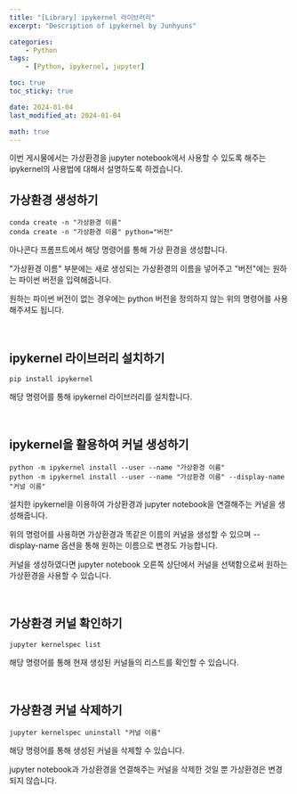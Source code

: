 ```yaml
---
title: "[Library] ipykernel 라이브러리"
excerpt: "Description of ipykernel by Junhyuns"

categories:
    - Python
tags:
    - [Python, ipykernel, jupyter]

toc: true
toc_sticky: true

date: 2024-01-04
last_modified_at: 2024-01-04

math: true
---
```


이번 게시물에서는 가상환경을 jupyter notebook에서 사용할 수 있도록 해주는 ipykernel의 사용법에 대해서 설명하도록 하겠습니다.


## 가상환경 생성하기

```
conda create -n "가상환경 이름"
conda create -n "가상환경 이름" python="버전"
```

아나콘다 프롬프트에서 해당 명령어를 통해 가상 환경을 생성합니다.

"가상환경 이름" 부분에는 새로 생성되는 가상환경의 이름을 넣어주고 "버전"에는 원하는 파이썬 버전을 입력해줍니다.

원하는 파이썬 버전이 없는 경우에는 python 버전을 정의하지 않는 위의 명령어를 사용해주셔도 됩니다.

<br>

## ipykernel 라이브러리 설치하기
```
pip install ipykernel
```

해당 명령어를 통해 ipykernel 라이브러리를 설치합니다.

<br>

## ipykernel을 활용하여 커널 생성하기
```
python -m ipykernel install --user --name "가상환경 이름"
python -m ipykernel install --user --name "가상환경 이름" --display-name "커널 이름"
```

설치한 ipykernel을 이용하여 가상환경과 jupyter notebook을 연결해주는 커널을 생성해줍니다.

위의 명령어를 사용하면 가상환경과 똑같은 이름의 커널을 생성할 수 있으며 --display-name 옵션을 통해 원하는 이름으로 변경도 가능합니다.

커널을 생성하였다면 jupyter notebook 오른쪽 상단에서 커널을 선택함으로써 원하는 가상환경을 사용할 수 있습니다.

<br>

## 가상환경 커널 확인하기
```
jupyter kernelspec list
```

해당 명령어를 통해 현재 생성된 커널들의 리스트를 확인할 수 있습니다.

<br>

## 가상환경 커널 삭제하기
```
jupyter kernelspec uninstall "커널 이름"
```

해당 명령어를 통해 생성된 커널을 삭제할 수 있습니다.

jupyter notebook과 가상환경을 연결해주는 커널을 삭제한 것일 뿐 가상환경은 변경되지 않습니다.